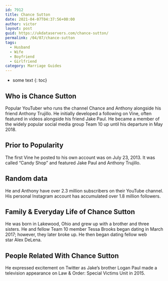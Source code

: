 ```yaml
---
id: 7912
title: Chance Sutton
date: 2021-04-07T04:37:56+00:00
author: victor
layout: post
guid: https://ukdataservers.com/chance-sutton/
permalink: /04/07/chance-sutton
tags:
  - Husband
  - Wife
  - Boyfriend
  - Girlfriend
category: Marriage Guides
---
```


* some text
{: toc}


## Who is Chance Sutton



Popular YouTuber who runs the channel Chance and Anthony alongside his friend Anthony Trujillo. He initially developed a following on Vine, often featured in videos alongside his friend Jake Paul. He became a member of the widely popular social media group Team 10 up until his departure in May 2018. 

                
                
                
## Prior to Popularity



The first Vine he posted to his own account was on July 23, 2013. It was called &#8220;Candy Shop&#8221; and featured Jake Paul and Anthony Trujillo. 

                
                
                
## Random data



He and Anthony have over 2.3 million subscribers on their YouTube channel. His personal Instagram account has accumulated over 1.8 million followers. 

                
                
                
## Family & Everyday Life of Chance Sutton



He was born in Lakewood, Ohio and grew up with a brother and three sisters. He and fellow Team 10 member Tessa Brooks began dating in March 2017; however, they later broke up. He then began dating fellow web star Alex DeLena.

                
                
                
## People Related With Chance Sutton



He expressed excitement on Twitter as Jake&#8217;s brother Logan Paul made a television appearance on Law & Order: Special Victims Unit in 2015. 

                
              
            
          
          
          